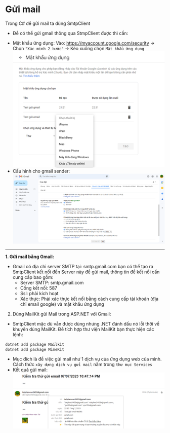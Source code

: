 # Gửi mail
Trong C# để gửi mail ta dùng SmtpClient
- Để có thể gửi gmail thông qua StmpClient được thì cần:
+ Mật khẩu ứng dụng:
Vào: https://myaccount.google.com/security -> Chọn `"Xác minh 2 bước"` -> Kéo xuống chọn `Mật khẩu ứng dụng`
![Alt text](./images/mk-ung-dung.png)
+ Cấu hình cho gmail sender:![Alt text](./images/image.png)
---
**1. Gửi mail bằng Gmail:**
- Gmail có địa chỉ server SMTP tại: smtp.gmail.com bạn có thể tạo ra SmtpClient kết nối đến Server này để gửi mail, thông tin để kết nối cần cung cấp bao gồm:
    + Server SMTP: smtp.gmail.com
    + Cổng kết nối: 587
    + Ssl: phải kích hoạt
    + Xác thực: Phải xác thực kết nối bằng cách cung cấp tài khoản (địa chỉ email google) và mật khẩu ứng dụng

2. Dùng MailKit gửi Mail trong ASP.NET với Gmail:
- SmtpClient mặc dù vẫn được dùng nhưng .NET đánh dấu nó lỗi thời về khuyên dùng MailKit. Để tích hợp thư viện MailKit bạn thực hiện các lệnh:
```
dotnet add package Mailkit 
dotnet add package MimeKit
```
+ Mục đích là để việc gửi mail như 1 dịch vụ của ứng dụng web của mình. Cách thức `xây dựng dịch vụ gửi mail` nằm trong `thư mục Services`
+ Kết quả gửi mail:
![Alt text](./images/image-1.png)
